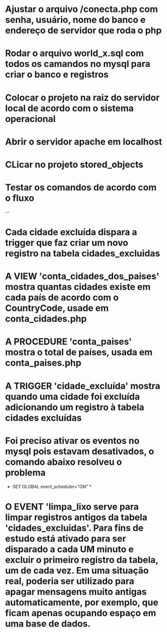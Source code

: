 # Ajustar o arquivo /conecta.php com senha, usuário, nome do banco e endereço de servidor que roda o php

# Rodar o arquivo world_x.sql com todos os camandos no mysql para criar o banco e registros

# Colocar o projeto na raiz do servidor local de acordo com o sistema operacional

# Abrir o servidor apache em localhost

# CLicar no projeto stored_objects

# Testar os comandos de acordo com o fluxo


-- 


# Cada cidade excluída dispara a trigger que faz criar um novo registro na tabela cidades_excluidas

# A VIEW 'conta_cidades_dos_paises' mostra quantas cidades existe em cada país de acordo com o CountryCode, usade em conta_cidades.php

# A PROCEDURE 'conta_paises' mostra o total de países, usada em conta_paises.php

# A TRIGGER 'cidade_excluída' mostra quando uma cidade foi excluída adicionando um registro à tabela cidades excluídas

# Foi preciso ativar os eventos no mysql pois estavam desativados, o comando abaixo resolveu o problema

* SET GLOBAL event_scheduler="ON" *

# O EVENT 'limpa_lixo serve para limpar registros antigos da tabela 'cidades_excluidas'. Para fins de estudo está ativado para ser disparado a cada UM minuto e excluir o primeiro registro da tabela, um de cada vez. Em uma situação real, poderia ser utilizado para apagar mensagens muito antigas automaticamente, por exemplo, que ficam apenas ocupando espaço em uma base de dados.

